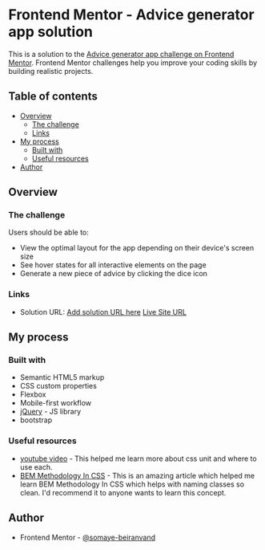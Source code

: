 # Frontend Mentor - Advice generator app solution

This is a solution to the [Advice generator app challenge on Frontend Mentor](https://www.frontendmentor.io/challenges/advice-generator-app-QdUG-13db). Frontend Mentor challenges help you improve your coding skills by building realistic projects.

## Table of contents

- [Overview](#overview)
  - [The challenge](#the-challenge)
  - [Links](#links)
- [My process](#my-process)
  - [Built with](#built-with)
  - [Useful resources](#useful-resources)
- [Author](#author)

## Overview

### The challenge

Users should be able to:

- View the optimal layout for the app depending on their device's screen size
- See hover states for all interactive elements on the page
- Generate a new piece of advice by clicking the dice icon

### Links

- Solution URL: [Add solution URL here](https://your-solution-url.com)
  [Live Site URL](https://somaye-beiranvand.github.io/FrontendMentor-advice-generator-app-main/)

## My process

### Built with

- Semantic HTML5 markup
- CSS custom properties
- Flexbox
- Mobile-first workflow
- [jQuery](https://jquery.com/) - JS library
- bootstrap

### Useful resources

- [youtube video](https://www.youtube.com/watch?v=N5wpD9Ov_To) - This helped me learn more about css unit and where to use each.
- [BEM Methodology In CSS](https://scalablecss.com/bem-quickstart-guide/) - This is an amazing article which helped me learn BEM Methodology In CSS which helps with naming classes so clean. I'd recommend it to anyone wants to learn this concept.

## Author

- Frontend Mentor - [@somaye-beiranvand](https://www.frontendmentor.io/profile/somaye-beiranvand)
